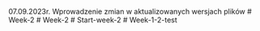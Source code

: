 07.09.2023r.
Wprowadzenie zmian w aktualizowanych wersjach plików
#   W e e k - 2  
 #   W e e k - 2  
 #   S t a r t - w e e k - 2  
 #   W e e k - 1 - 2 - t e s t  
 